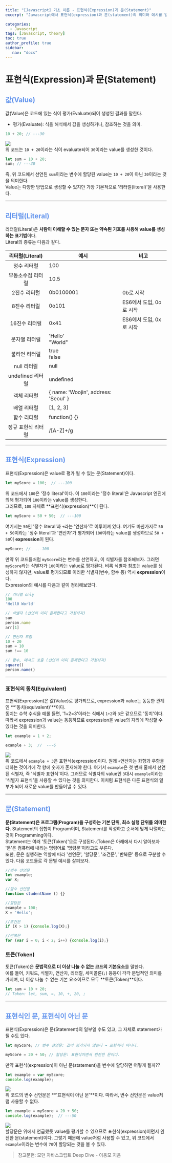 ```yaml
---
title: "[Javascript] 기초 이론 - 표현식(Expression)과 문(Statement)"
excerpt: "Javascript에서 표현식(expression)과 문(statement)의 의미와 예시를 알아보자."

categories: 
  - Javascript
tags: [Javascript, theory]
toc: true
author_profile: true 
sidebar:
   nav: "docs"
---
```


# 표현식(Expression)과 문(Statement)

## <span style="color:cornflowerblue">**값(Value)**</span>
값(Value)은 코드에 있는 식이 평가(Evaluate)되어 생성된 결과를 말한다.
- 평가(Evaluate): 식을 해석해서 값을 생성하거나, 참조하는 것을 의미.

```javascript
10 + 20; // ---30
```
<img src="/assets/images/20221018/valuetheory.png"> <br> 위 코드는 `10 + 20`이라는 식이 evaluate되어 `30`이라는 value를 생성한 것이다.

```javascript
let sum = 10 + 20;
sum; // ---30
```
즉, 위 코드에서 선언된 `sum`이라는 변수에 할당된 value는 `10 + 20`이 아닌 `30`이라는 것을 의미한다. <br> Value는 다양한 방법으로 생성할 수 있지만 가장 기본적으로 '리터럴(literal)'을 사용한다.

---
## <span style="color:cornflowerblue">**리터럴(Literal)**</span>
리터럴(Literal)은 **사람이 이해할 수 있는 문자 또는 약속된 기호를 사용해 value를 생성하는 표기법**이다. <br> Literal의 종류는 다음과 같다.

|리터럴(Literal)| <center>예시</center> | <center>비고</center>
|:---:|:----|:-----|
정수 리터럴|100| |
부동소수점 리터럴| 10.5| |
2진수 리터럴| 0b0100001| 0b로 시작 |
8진수 리터럴 | 0o101 | ES6에서 도입, 0o로 시작 |
16진수 리터럴 | 0x41 | ES6에서 도입, 0x로 시작 |
문자열 리터럴 | 'Hello' <br> "World" | |
불리언 리터럴 | true <br> false | |
null 리터럴 | null |
undefined 리터럴 | undefined |
객체 리터럴 | { name: 'Woojin', address: 'Seoul' } | 
배열 리터럴 | [1, 2, 3] | 
함수 리터럴 | function() {} |
정규 표현식 리터럴 | /[A-Z]+/g |

---
## <span style="color:cornflowerblue">**표현식(Expression)**</span>
표현식(Expression)은 value로 평가 될 수 있는 문(Statement)이다.
```javascript
let myScore = 100;  // ---100
```
위 코드에서 `100`은 '정수 literal'이다. 이 `100`이라는 '정수 literal'은 Javascript 엔진에 의해 평가되어 `100`이라는 value를 생성한다. <br> 그러므로, `100` 자체로 **표현식(expression)**이 된다.

```javascript
let myScore = 50 + 50;  // ---100
```
여기서는 `50`인 '정수 literal'과 `+`라는 '연산자'로 이루어져 있다. 여기도 마찬가지로 `50 + 50`이라는 '정수 literal'과 '연산자'가 평가되어 `100`이라는 value를 생성하므로 `50 + 50`이 **expression**이 된다.
```javascript
myScore; //  ---100
```
만약 위 코드들처럼 `myScore`라는 변수를 선언하고, 이 식별자를 참조해보자. 그러면 `myScore`라는 식별자가 `100`이라는 value로 평가된다. 비록 식별자 참조는 value를 생성하지 않지만, value로 평가되므로 이러한 식별자(변수, 함수 등) 역시 **expression**이다. <br> Expression의 예시를 다음과 같이 정리해보았다.

```javascript
// 리터럴 only
100
'Hell0 World'

// 식별자 (선언이 이미 존재한다고 가정하자)
sum
person.name
arr[1]

// 연산자 포함
10 + 20
sum = 10
sum !== 10

// 함수, 메서드 호출 (선언이 이미 존재한다고 가정하자)
square()
person.name()
```
 ---
### 표현식의 동치(Equivalent)
표현식(Expression)은 값(Value)로 평가되므로, expression과 value는 동등한 관계인 **'동치(equivalent)'**이다. <br> 동치는 수학 수식을 예롤 들면, '1+2=3'이라는 식에서 `1+2`와 `3`은 같으므로 '동치'이다. <br> 따라서 expression과 value는 동등하므로 expression을 value의 자리에 작성할 수 있다는 것을 의미한다.
```javascript
let example = 1 + 2;

example + 3;  //  ---6
```
<img src="/assets/images/20221018/equivalent.png"> <br> 위 코드에서 `example + 3`은 표현식(expression)이다. 원래 `+`연산자는 좌항과 우항을 더하는 것이기에 각 항에 숫자가 존재해야 한다. 여기서 `example`은 첫 번째 줄에서 선언된 식별자, 즉 '식별자 표현식'이다. 그러므로 식별자의 value인 `3`대시 `example`이라는 '식별자 표현식'을 사용할 수 있다는 것을 의미한다. 이처럼 표현식은 다른 표현식의 일부가 되어 새로운 value를 만들어낼 수 있다.

---
## <span style="color:cornflowerblue">**문(Statement)**</span>
**문(Statement)은 프로그램(Program)을 구성하는 기본 단위, 최소 실행 단위를 의미한다.** Statement의 집합이 Program이며, Statement를 작성하고 순서에 맞게 나열하는 것이 Programming이다. <br>
Statement는 여러 '토큰(Token)'으로 구성된다.(Token은 아래에서 다시 알아보자 <br> '문'은 컴퓨터에 내리는 명령어로 '명령문'이라고도 부른다. <br> 또한, 문은 실행하는 역할에 따라 '선언문', '할당문', '조건문', '반복문' 등으로 구분할 수 있다. 다음 코드들로 각 문별 예시를 살펴보자.
```javascript
//변수 선언문
let example;
var X;

//함수 선언문
function studentName () {}

//할당문
example = 100;
X = 'Hello';

//조건문
if (X > 1) {console.log(X);}

//반복문
for (var i = 0; i < 2; i++) {console.log(i);}
```

### 토큰(Token)
토큰(Token)은 **문법적으로 더 이상 나눌 수 없는 코드의 기본요소**를 말한다.<br> 예를 들어, 키워드, 식별자, 연산자, 리터럴, 세미콜론(`;`) 등등이 각각 문법적인 의미를 가지며, 더 이상 나눌 수 없는 기본 요소이므로 모두 **토큰(Token)**이다.
```javascript
let sum = 10 + 20;
// Token: let, sum, =, 10, +, 20, ;
```
---
## <span style="color:cornflowerblue">**표현식인 문, 표현식이 아닌 문**</span>
표현식(Expression)은 문(Statement)의 일부일 수도 있고, 그 자체로 statement가 될 수도 있다.
```javascript
let myScore; // 변수 선언문: 값이 평가되지 않는다 → 표현식이 아니다.

myScore = 20 + 50; // 할당문: 표현식이면서 완전한 문이다.
```
만약 표현식(expression)이 아닌 문(statement)을 변수에 할당하면 어떻게 될까??
```javascript
let example = var myScore;
console.log(example);
```
<img src="/assets/images/20221018/expression.png"> <br>
위 코드의 변수 선언문은 **'표현식이 아닌 문'**이다. 따라서, 변수 선언문은 value처럼 사용할 수 없다.

```javascript
let example = myScore = 20 + 50;
console.log(example);  // ---50
```
<img src="/assets/images/20221018/expression2.png"> <br>
할당문은 위에서 언급했듯 value를 평가할 수 있으므로 표현식(expression)이면서 완전한 문(statement)이다. 그렇기 때문에 value처럼 사용할 수 있고, 위 코드에서 `example`이라는 변수에 `70`이 할당되는 것을 볼 수 있다.




> 참고문헌: 모던 자바스크립트 Deep Dive - 이웅모 지음
